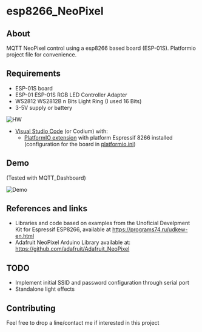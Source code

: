 # esp8266_NeoPixel

## About
MQTT NeoPixel control using a esp8266 based board (ESP-01S). Platformio project file for convenience.

## Requirements
+ ESP-01S board
+ ESP-01 ESP-01S RGB LED Controller Adapter
+ WS2812 WS2812B n Bits Light Ring (I used 16 Bits)
+ 3-5V supply or battery

![HW](HW.jpg)

+ [Visual Studio Code](https://code.visualstudio.com/) (or Codium) with:
    + [PlatformIO extension](https://platformio.org/) with platform Espressif 8266 installed (configuration for the board in [platformio.ini](platformio.ini))

## Demo
(Tested with MQTT_Dashboard)

![Demo](Demo.gif)

## References and links
+ Libraries and code based on examples from the Unoficial Develpment Kit for Espressif ESP8266, available at https://programs74.ru/udkew-en.html
+ Adafruit NeoPixel Arduino Library available at: https://github.com/adafruit/Adafruit_NeoPixel

## TODO
+ Implement initial SSID and password configuration through serial port
+ Standalone light effects

## Contributing 
Feel free to drop a line/contact me if interested in this project